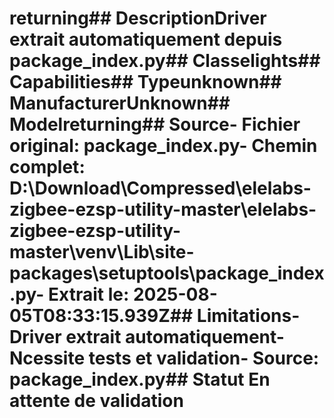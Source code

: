 # returning##  DescriptionDriver extrait automatiquement depuis package_index.py##  Classelights##  Capabilities##  Typeunknown##  ManufacturerUnknown##  Modelreturning##  Source- **Fichier original**: package_index.py- **Chemin complet**: D:\Download\Compressed\elelabs-zigbee-ezsp-utility-master\elelabs-zigbee-ezsp-utility-master\venv\Lib\site-packages\setuptools\package_index.py- **Extrait le**: 2025-08-05T08:33:15.939Z##  Limitations- Driver extrait automatiquement- Ncessite tests et validation- Source: package_index.py##  Statut En attente de validation